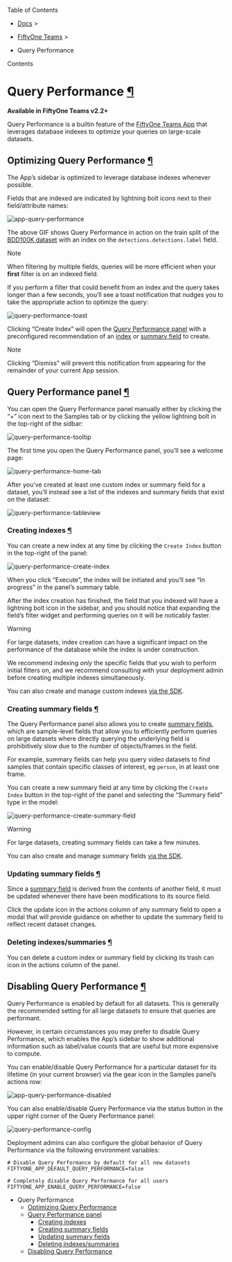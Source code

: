Table of Contents

- [Docs](../index.html) >

- [FiftyOne Teams](index.html) >
- Query Performance

Contents


# Query Performance [¶](\#query-performance "Permalink to this headline")

**Available in FiftyOne Teams v2.2+**

Query Performance is a builtin feature of the
[FiftyOne Teams App](teams_app.html#teams-app) that leverages database indexes to
optimize your queries on large-scale datasets.

## Optimizing Query Performance [¶](\#optimizing-query-performance "Permalink to this headline")

The App’s sidebar is optimized to leverage database indexes whenever possible.

Fields that are indexed are indicated by lightning bolt icons next to their
field/attribute names:

![app-query-performance](../_images/app-query-performance.gif)

The above GIF shows Query Performance in action on the train split of the
[BDD100K dataset](../dataset_zoo/datasets.html#dataset-zoo-bdd100k) with an index on the
`detections.detections.label` field.

Note

When filtering by multiple fields, queries will be more efficient when your
**first** filter is on an indexed field.

If you perform a filter that could benefit from an index and the query takes
longer than a few seconds, you’ll see a toast notification that nudges you to
take the appropriate action to optimize the query:

![query-performance-toast](../_images/qp_toast.png)

Clicking “Create Index” will open the
[Query Performance panel](#query-performance-panel) with a preconfigured
recommendation of an [index](#query-performance-index) or
[summary field](#query-performance-summary) to create.

Note

Clicking “Dismiss” will prevent this notification from appearing for the
remainder of your current App session.

## Query Performance panel [¶](\#query-performance-panel "Permalink to this headline")

You can open the Query Performance panel manually either by clicking the “+”
icon next to the Samples tab or by clicking the yellow lightning bolt in the
top-right of the sidbar:

![query-performance-tooltip](../_images/qp_tooltip.png)

The first time you open the Query Performance panel, you’ll see a welcome page:

![query-performance-home-tab](../_images/qp_home.png)

After you’ve created at least one custom index or summary field for a dataset,
you’ll instead see a list of the indexes and summary fields that exist on the
dataset:

![query-performance-tableview](../_images/qp_tableview.png)

### Creating indexes [¶](\#creating-indexes "Permalink to this headline")

You can create a new index at any time by clicking the `Create Index` button
in the top-right of the panel:

![query-performance-create-index](../_images/qp_create_index.png)

When you click “Execute”, the index will be initiated and you’ll see
“In progress” in the panel’s summary table.

After the index creation has finished, the field that you indexed will have a
lightning bolt icon in the sidebar, and you should notice that expanding the
field’s filter widget and performing queries on it will be noticably faster.

Warning

For large datasets, index creation can have a significant impact on the
performance of the database while the index is under construction.

We recommend indexing _only_ the specific fields that you wish to perform
initial filters on, and we recommend consulting with your deployment admin
before creating multiple indexes simultaneously.

You can also create and manage custom indexes
[via the SDK](../user_guide/app.html#app-optimizing-query-performance).

### Creating summary fields [¶](\#creating-summary-fields "Permalink to this headline")

The Query Performance panel also allows you to create
[summary fields](../user_guide/using_datasets.html#summary-fields), which are sample-level fields that
allow you to efficiently perform queries on large datasets where directly
querying the underlying field is prohibitively slow due to the number of
objects/frames in the field.

For example, summary fields can help you query video datasets to find samples
that contain specific classes of interest, eg `person`, in at least one frame.

You can create a new summary field at any time by clicking the `Create Index`
button in the top-right of the panel and selecting the “Summary field” type in
the model:

![query-performance-create-summary-field](../_images/qp_create_summary_field.png)

Warning

For large datasets, creating summary fields can take a few minutes.

You can also create and manage summary fields
[via the SDK](../user_guide/using_datasets.html#summary-fields).

### Updating summary fields [¶](\#updating-summary-fields "Permalink to this headline")

Since a [summary field](../user_guide/using_datasets.html#summary-fields) is derived from the contents of
another field, it must be updated whenever there have been modifications to its
source field.

Click the update icon in the actions column of any summary field to open a
modal that will provide guidance on whether to update the summary field to
reflect recent dataset changes.

### Deleting indexes/summaries [¶](\#deleting-indexes-summaries "Permalink to this headline")

You can delete a custom index or summary field by clicking its trash can icon
in the actions column of the panel.

## Disabling Query Performance [¶](\#disabling-query-performance "Permalink to this headline")

Query Performance is enabled by default for all datasets. This is generally the
recommended setting for all large datasets to ensure that queries are
performant.

However, in certain circumstances you may prefer to disable Query Performance,
which enables the App’s sidebar to show additional information such as
label/value counts that are useful but more expensive to compute.

You can enable/disable Query Performance for a particular dataset for its
lifetime (in your current browser) via the gear icon in the Samples panel’s
actions row:

![app-query-performance-disabled](../_images/app-query-performance-disabled.gif)

You can also enable/disable Query Performance via the status button in the
upper right corner of the Query Performance panel:

![query-performance-config](../_images/qp_config.png)

Deployment admins can also configure the global behavior of Query Performance
via the following environment variables:

```
# Disable Query Performance by default for all new datasets
FIFTYONE_APP_DEFAULT_QUERY_PERFORMANCE=false

```

```
# Completely disable Query Performance for all users
FIFTYONE_APP_ENABLE_QUERY_PERFORMANCE=false

```

- Query Performance
  - [Optimizing Query Performance](#optimizing-query-performance)
  - [Query Performance panel](#query-performance-panel)
    - [Creating indexes](#creating-indexes)
    - [Creating summary fields](#creating-summary-fields)
    - [Updating summary fields](#updating-summary-fields)
    - [Deleting indexes/summaries](#deleting-indexes-summaries)
  - [Disabling Query Performance](#disabling-query-performance)